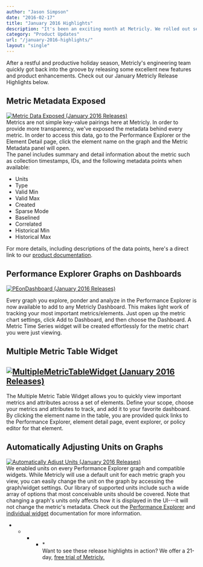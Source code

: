 ```yaml
---
author: "Jason Simpson"
date: "2016-02-17"
title: "January 2016 Highlights"
description: "It's been an exciting month at Metricly. We rolled out several new features, including Multiple Metric Table widgets! Check out our January 2016 Releases."
category: "Product Updates"
url: "/january-2016-highlights/"
layout: "single"
---
```


After a restful and productive holiday season, Metricly's engineering team quickly got back into the groove by releasing some excellent new features and product enhancements. Check out our January Metricly Release Highlights below.

Metric Metadata Exposed
-----------------------

[![Metric Data Exposed (January 2016 Releases)](https://s3-us-west-2.amazonaws.com/com-netuitive-app-usw2-public/wp-content/uploads/2016/03/MetricDataExposed.jpg)](https://s3-us-west-2.amazonaws.com/com-netuitive-app-usw2-public/wp-content/uploads/2016/03/MetricDataExposed.jpg)\
Metrics are not simple key-value pairings here at Metricly. In order to provide more transparency, we've exposed the metadata behind every metric. In order to access this data, go to the Performance Explorer or the Element Detail page, click the element name on the graph and the Metric Metadata panel will open.\
The panel includes summary and detail information about the metric such as collection timestamps, IDs, and the following metadata points when available:

-   Units
-   Type
-   Valid Min
-   Valid Max
-   Created
-   Sparse Mode
-   Baselined
-   Correlated
-   Historical Min
-   Historical Max

For more details, including descriptions of the data points, here's a direct link to our [product documentation](https://help.netuitive.com/Content/Metrics/metrics_page.htm).

Performance Explorer Graphs on Dashboards
-----------------------------------------

[![PEonDashboard (January 2016 Releases)](https://s3-us-west-2.amazonaws.com/com-netuitive-app-usw2-public/wp-content/uploads/2016/03/PEonDashboard.jpg)](https://s3-us-west-2.amazonaws.com/com-netuitive-app-usw2-public/wp-content/uploads/2016/03/PEonDashboard.jpg)

Every graph you explore, ponder and analyze in the Performance Explorer is now available to add to any Metricly Dashboard. This makes light work of tracking your most important metrics/elements. Just open up the metric chart settings, click Add to Dashboard, and then choose the Dashboard. A Metric Time Series widget will be created effortlessly for the metric chart you were just viewing.

Multiple Metric Table Widget
----------------------------

[![MultipleMetricTableWidget (January 2016 Releases)](https://s3-us-west-2.amazonaws.com/com-netuitive-app-usw2-public/wp-content/uploads/2016/03/MultipleMeticTableWidget.jpg)](https://s3-us-west-2.amazonaws.com/com-netuitive-app-usw2-public/wp-content/uploads/2016/03/MultipleMeticTableWidget.jpg)
--------------------------------------------------------------------------------------------------------------------------------------------------------------------------------------------------------------------------

The Multiple Metric Table Widget allows you to quickly view important metrics and attributes across a set of elements. Define your scope, choose your metrics and attributes to track, and add it to your favorite dashboard. By clicking the element name in the table, you are provided quick links to the Performance Explorer, element detail page, event explorer, or policy editor for that element.

Automatically Adjusting Units on Graphs
---------------------------------------

[![Automatically Adjust Units (January 2016 Releases)](https://s3-us-west-2.amazonaws.com/com-netuitive-app-usw2-public/wp-content/uploads/2016/03/Automatically-Adjust-Units.jpg)](https://s3-us-west-2.amazonaws.com/com-netuitive-app-usw2-public/wp-content/uploads/2016/03/Automatically-Adjust-Units.jpg)\
We enabled units on every Performance Explorer graph and compatible widgets. While Metricly will use a default unit for each metric graph you view, you can easily change the unit on the graph by accessing the graph/widget settings. Our library of supported units include such a wide array of options that most conceivable units should be covered. Note that changing a graph's units only affects how it is displayed in the UI---it will not change the metric's metadata. Check out the [Performance Explorer](https://help.netuitive.com/Content/Performance/performance_explorer.htm#Metric_charts_section) and [individual widget](https://help.netuitive.com/Content/Dashboards/Widgets/widget_library.htm) documentation for more information.

* * * * *\
Want to see these release highlights in action? We offer a 21-day, [free trial of Metricly.](/signup)
